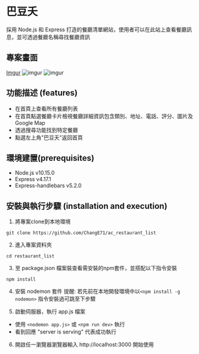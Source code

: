 # 巴豆夭
採用 Node.js 和 Express 打造的餐廳清單網站，使用者可以在此站上查看餐廳訊息，並可透過餐廳名稱尋找餐廳資訊

## 專案畫面

[Imgur](https://imgur.com/Mpi8QjX)
![imgur](https://imgur.com/087QXAS)
![imgur](https://imgur.com/D7aqLao)

## 功能描述 (features)
- 在首頁上查看所有餐廳列表
- 在首頁點選餐廳卡片檢視餐廳詳細資訊包含類別、地址、電話、評分、圖片及 Google Map
- 透過搜尋功能找到特定餐廳
- 點選左上角"巴豆夭"返回首頁

## 環境建置(prerequisites)
- Node.js v10.15.0
- Express v4.17.1
- Express-handlebars v5.2.0

## 安裝與執行步驟 (installation and execution)

1. 將專案clone到本地環境
```
git clone https://github.com/ChangE71/ac_restaurant_list
```
2. 進入專案資料夾
```
cd restaurant_list
```
3. 至 package.json 檔案裝查看需安裝的npm套件，並搭配以下指令安裝
```
npm install
```
4. 安裝 nodemon 套件
提醒: 若先前在本地開發環境中以`<npm install -g nodemon>` 指令安裝過可跳至下步驟

5. 啟動伺服器，執行 app.js 檔案
  - 使用 `<nodemon app.js>` 或 `<npm run dev>` 執行
  - 看到回應 "server is serving" 代表成功執行
6. 開啟任一瀏覽器瀏覽器輸入 http://localhost:3000 開始使用

